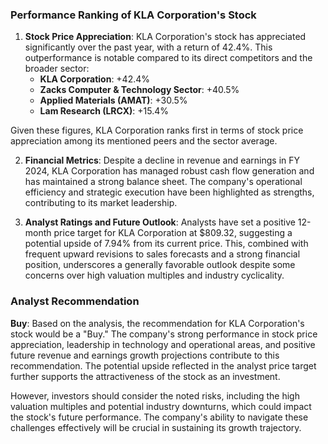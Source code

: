### Performance Ranking of KLA Corporation's Stock

1. **Stock Price Appreciation**: KLA Corporation's stock has appreciated significantly over the past year, with a return of 42.4%. This outperformance is notable compared to its direct competitors and the broader sector:
   - **KLA Corporation**: +42.4%
   - **Zacks Computer & Technology Sector**: +40.5%
   - **Applied Materials (AMAT)**: +30.5%
   - **Lam Research (LRCX)**: +15.4%

Given these figures, KLA Corporation ranks first in terms of stock price appreciation among its mentioned peers and the sector average.

2. **Financial Metrics**: Despite a decline in revenue and earnings in FY 2024, KLA Corporation has managed robust cash flow generation and has maintained a strong balance sheet. The company's operational efficiency and strategic execution have been highlighted as strengths, contributing to its market leadership.

3. **Analyst Ratings and Future Outlook**: Analysts have set a positive 12-month price target for KLA Corporation at $809.32, suggesting a potential upside of 7.94% from its current price. This, combined with frequent upward revisions to sales forecasts and a strong financial position, underscores a generally favorable outlook despite some concerns over high valuation multiples and industry cyclicality.

### Analyst Recommendation

**Buy**: Based on the analysis, the recommendation for KLA Corporation's stock would be a "Buy." The company's strong performance in stock price appreciation, leadership in technology and operational areas, and positive future revenue and earnings growth projections contribute to this recommendation. The potential upside reflected in the analyst price target further supports the attractiveness of the stock as an investment.

However, investors should consider the noted risks, including the high valuation multiples and potential industry downturns, which could impact the stock's future performance. The company's ability to navigate these challenges effectively will be crucial in sustaining its growth trajectory.
